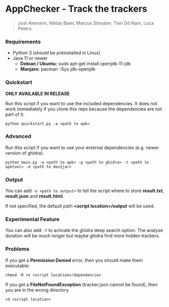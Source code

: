 # AppChecker - Track the trackers

> Jost Alemann, Niklas Baier, Marcus Streuber, Tien Dô Nam, Luca Peters

### Requirements

- Python 3 (should be preinstalled in Linux)
- Java 11 or newer
    - **Debian / Ubuntu:** sudo apt-get install openjdk-11-jdk
    - **Manjaro:** pacman -Syu jdk-openjdk

### Quickstart

**ONLY AVAILABLE IN RELEASE**

Run this script if you want to use the included dependencies.
It does not work immediately if you clone this repo because the dependencies are not part of it.

`python quickstart.py -a <path to apk>`

### Advanced

Run this script if you want to use your external dependencies (e.g. newer version of ghidra).

`python main.py -a <path to apk> -g <path to ghidra> -t <path to apktool> -d <path to dex2jar>`

### Output

You can add `-o <path to output>` to tell the script where to store **result.txt**, **result.json** and **result.html**.

If not specified, the default path **&lt;script location>/output** will be used.

### Experimental Feature

You can also add `-f` to activate the ghidra deep search option.
The analyse duration will be much longer but maybe ghidra find more hidden trackers.

### Problems

If you get a **Permission Denied** error, then you should make them executable:

`chmod -R +x <script location>/dependencies`

If you get a **FileNotFoundException** (tracker.json cannot be found), then you are in the wrong directory

`cd <script location>`